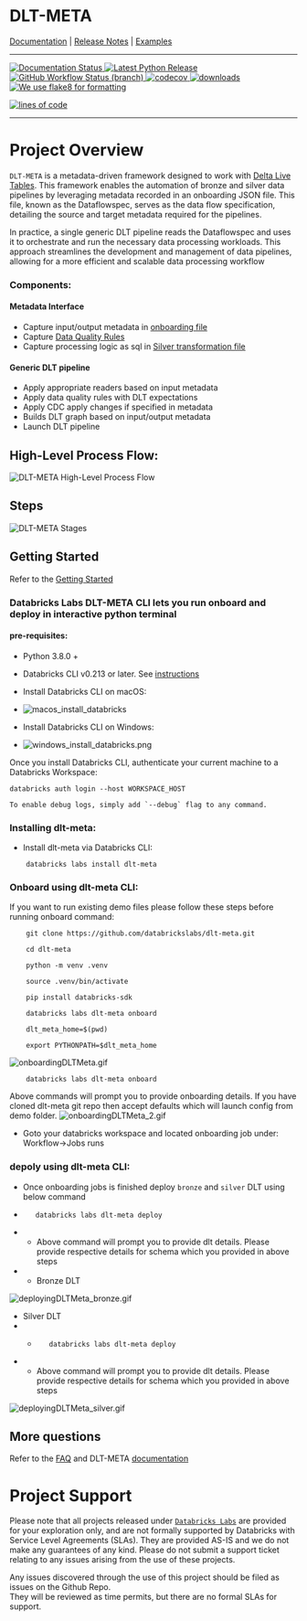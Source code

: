 # DLT-META

<!-- Top bar will be removed from PyPi packaged versions -->
<!-- Dont remove: exclude package -->

[Documentation](https://databrickslabs.github.io/dlt-meta/) |
[Release Notes](CHANGELOG.md) |
[Examples](https://github.com/databrickslabs/dlt-meta/tree/main/examples)

<!-- Dont remove: end exclude package -->

---

<p align="left">
    <a href="https://databrickslabs.github.io/dlt-meta/">
        <img src="https://img.shields.io/badge/DOCS-PASSING-green?style=for-the-badge" alt="Documentation Status"/>
    </a>
    <a href="https://pypi.org/project/dlt-meta/">
        <img src="https://img.shields.io/badge/PYPI-v%200.0.7-green?style=for-the-badge" alt="Latest Python Release"/>
    </a>
    <a href="https://github.com/databrickslabs/dlt-meta/actions/workflows/onpush.yml">
        <img src="https://img.shields.io/github/workflow/status/databrickslabs/dlt-meta/build/main?style=for-the-badge"
             alt="GitHub Workflow Status (branch)"/>
    </a>
    <a href="https://codecov.io/gh/databrickslabs/dlt-meta">
        <img src="https://img.shields.io/codecov/c/github/databrickslabs/dlt-meta?style=for-the-badge&amp;token=2CxLj3YBam"
             alt="codecov"/>
    </a>
    <a href="https://pypistats.org/packages/dl-meta">
        <img src="https://img.shields.io/pypi/dm/dlt-meta?style=for-the-badge" alt="downloads"/>
    </a>
    <a href="https://github.com/PyCQA/flake8">
        <img src="https://img.shields.io/badge/FLAKE8-FLAKE8-lightgrey?style=for-the-badge"
             alt="We use flake8 for formatting"/>
    </a>
</p>

[![lines of code](https://tokei.rs/b1/github/databrickslabs/dlt-meta)](<[https://codecov.io/github/databrickslabs/dlt-meta](https://github.com/databrickslabs/dlt-meta)>)

---

# Project Overview
`DLT-META` is a metadata-driven framework designed to work with [Delta Live Tables](https://www.databricks.com/product/delta-live-tables). This framework enables the automation of bronze and silver data pipelines by leveraging metadata recorded in an onboarding JSON file. This file, known as the Dataflowspec, serves as the data flow specification, detailing the source and target metadata required for the pipelines.

In practice, a single generic DLT pipeline reads the Dataflowspec and uses it to orchestrate and run the necessary data processing workloads. This approach streamlines the development and management of data pipelines, allowing for a more efficient and scalable data processing workflow

### Components:

#### Metadata Interface

- Capture input/output metadata in [onboarding file](https://github.com/databrickslabs/dlt-meta/blob/main/examples/onboarding.json)
- Capture [Data Quality Rules](https://github.com/databrickslabs/dlt-meta/tree/main/examples/dqe/customers/bronze_data_quality_expectations.json)
- Capture processing logic as sql in [Silver transformation file](https://github.com/databrickslabs/dlt-meta/blob/main/examples/silver_transformations.json)

#### Generic DLT pipeline

- Apply appropriate readers based on input metadata
- Apply data quality rules with DLT expectations
- Apply CDC apply changes if specified in metadata
- Builds DLT graph based on input/output metadata
- Launch DLT pipeline

## High-Level Process Flow:

![DLT-META High-Level Process Flow](./docs/static/images/solutions_overview.png)

## Steps

![DLT-META Stages](./docs/static/images/dlt-meta_stages.png)

## Getting Started

Refer to the [Getting Started](https://databrickslabs.github.io/dlt-meta/getting_started)

### Databricks Labs DLT-META CLI lets you run onboard and deploy in interactive python terminal

#### pre-requisites:

- Python 3.8.0 +

- Databricks CLI v0.213 or later. See [instructions](https://docs.databricks.com/en/dev-tools/cli/tutorial.html)

- Install Databricks CLI on macOS:
- ![macos_install_databricks](docs/static/images/macos_1_databrickslabsmac_installdatabricks.gif)

- Install Databricks CLI on Windows:
- ![windows_install_databricks.png](docs/static/images/windows_install_databricks.png)

Once you install Databricks CLI, authenticate your current machine to a Databricks Workspace:

```commandline
databricks auth login --host WORKSPACE_HOST
```

    To enable debug logs, simply add `--debug` flag to any command.

### Installing dlt-meta:

- Install dlt-meta via Databricks CLI:

```commandline
    databricks labs install dlt-meta
```

### Onboard using dlt-meta CLI:

If you want to run existing demo files please follow these steps before running onboard command:

```commandline
    git clone https://github.com/databrickslabs/dlt-meta.git
```

```commandline
    cd dlt-meta
```

```commandline
    python -m venv .venv
```

```commandline
    source .venv/bin/activate
```

```commandline
    pip install databricks-sdk
```

```commandline
    databricks labs dlt-meta onboard
```

```commandline
    dlt_meta_home=$(pwd)
```

```commandline
    export PYTHONPATH=$dlt_meta_home
```
![onboardingDLTMeta.gif](docs/static/images/onboardingDLTMeta.gif)

```commandline
    databricks labs dlt-meta onboard
```
Above commands will prompt you to provide onboarding details. If you have cloned dlt-meta git repo then accept defaults which will launch config from demo folder.
![onboardingDLTMeta_2.gif](docs/static/images/onboardingDLTMeta_2.gif)


- Goto your databricks workspace and located onboarding job under: Workflow->Jobs runs

### depoly using dlt-meta CLI:

- Once onboarding jobs is finished deploy `bronze` and `silver` DLT using below command
- ```commandline
     databricks labs dlt-meta deploy
  ```
- - Above command will prompt you to provide dlt details. Please provide respective details for schema which you provided in above steps
- - Bronze DLT

![deployingDLTMeta_bronze.gif](docs/static/images/deployingDLTMeta_bronze.gif)


- Silver DLT
- - ```commandline
       databricks labs dlt-meta deploy
    ```
- - Above command will prompt you to provide dlt details. Please provide respective details for schema which you provided in above steps

![deployingDLTMeta_silver.gif](docs/static/images/deployingDLTMeta_silver.gif)


## More questions

Refer to the [FAQ](https://databrickslabs.github.io/dlt-meta/faq)
and DLT-META [documentation](https://databrickslabs.github.io/dlt-meta/)

# Project Support

Please note that all projects released under [`Databricks Labs`](https://www.databricks.com/learn/labs)
are provided for your exploration only, and are not formally supported by Databricks with Service Level Agreements
(SLAs). They are provided AS-IS and we do not make any guarantees of any kind. Please do not submit a support ticket
relating to any issues arising from the use of these projects.

Any issues discovered through the use of this project should be filed as issues on the Github Repo.  
They will be reviewed as time permits, but there are no formal SLAs for support.
